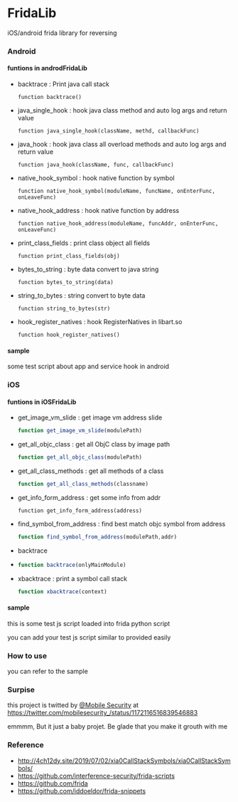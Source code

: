 # FridaLib
iOS/android frida library for reversing

### Android

#### funtions in androdFridaLib

- backtrace : Print java call stack

  ```
  function backtrace()
  ```

- java_single_hook : hook java class method and auto log args and return value

  ```
  function java_single_hook(className, methd, callbackFunc)
  ```

- java_hook : hook java class all overload methods and auto log args and return value

  ```
  function java_hook(className, func, callbackFunc)
  ```

- native_hook_symbol : hook native function by symbol

  ```
  function native_hook_symbol(moduleName, funcName, onEnterFunc, onLeaveFunc)
  ```

- native_hook_address : hook native function by address

  ```
  function native_hook_address(moduleName, funcAddr, onEnterFunc, onLeaveFunc)
  ```

- print_class_fields : print class object all fields

  ```
  function print_class_fields(obj)
  ```

- bytes_to_string : byte data convert to java string

  ```
  function bytes_to_string(data)
  ```

- string_to_bytes : string convert to byte data

  ```
  function string_to_bytes(str)
  ```

- hook_register_natives : hook RegisterNatives in libart.so

  ```
  function hook_register_natives()
  ```

#### sample 

some test script about app and service hook in android

### iOS

#### funtions in iOSFridaLib

- get_image_vm_slide : get image vm address slide 

  ```js
  function get_image_vm_slide(modulePath)
  ```

- get_all_objc_class : get all ObjC class by image path

  ```js
  function get_all_objc_class(modulePath)
  ```

- get_all_class_methods : get all methods of a class

  ```js
  function get_all_class_methods(classname)
  ```

- get_info_form_address : get some info from addr

  ```
  function get_info_form_address(address)
  ```

- find_symbol_from_address : find best match objc symbol from address

  ```js
  function find_symbol_from_address(modulePath,addr)
  ```

- backtrace 

- ```js
  function backtrace(onlyMainModule)
  ```

- xbacktrace : print a symbol call stack 

  ```js
  function xbacktrace(context)
  ```

#### sample

this is some test js script loaded into frida python script

you can add your test js script similar to provided easily



### How to use

you can refer to the sample



### Surpise

this project is twitted by [@Mobile Security](https://twitter.com/mobilesecurity_) at https://twitter.com/mobilesecurity_/status/1172116516839546883

emmmm,  But it just a baby projet. Be glade that you make it grouth with me 

### Reference

- http://4ch12dy.site/2019/07/02/xia0CallStackSymbols/xia0CallStackSymbols/
- https://github.com/interference-security/frida-scripts
- https://github.com/frida
- https://github.com/iddoeldor/frida-snippets
